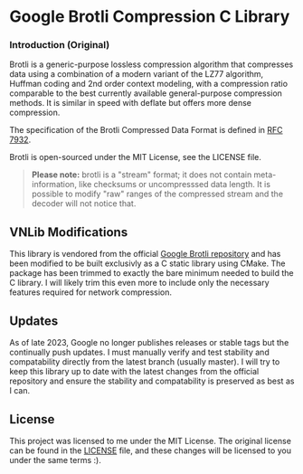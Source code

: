 # Google Brotli Compression C Library

### Introduction (Original)

Brotli is a generic-purpose lossless compression algorithm that compresses data
using a combination of a modern variant of the LZ77 algorithm, Huffman coding
and 2nd order context modeling, with a compression ratio comparable to the best
currently available general-purpose compression methods. It is similar in speed
with deflate but offers more dense compression.

The specification of the Brotli Compressed Data Format is defined in [RFC 7932](https://tools.ietf.org/html/rfc7932).

Brotli is open-sourced under the MIT License, see the LICENSE file.

> **Please note:** brotli is a "stream" format; it does not contain
> meta-information, like checksums or uncompresssed data length. It is possible
> to modify "raw" ranges of the compressed stream and the decoder will not
> notice that.

## VNLib Modifications
This library is vendored from the official [Google Brotli repository](https://github.com/google/brotli) and has been modified to be built exclusivly as a C static library using CMake. The package has been trimmed to exactly the bare minimum needed to build the C library. I will likely trim this even more to include only the necessary features required for network compression.

## Updates
As of late 2023, Google no longer publishes releases or stable tags but the continually push updates. I must manually verify and test stability and compatability directly from the latest branch (usually master). I will try to keep this library up to date with the latest changes from the official repository and ensure the stability and compatability is preserved as best as I can.

## License
This project was licensed to me under the MIT License. The original license can be found in the [LICENSE](LICENSE) file, and these changes will be licensed to you under the same terms :).